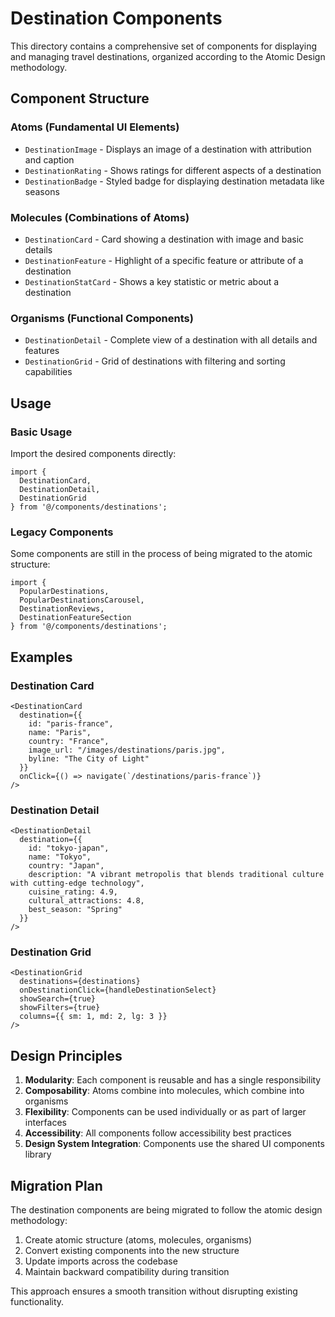 # Destination Components

This directory contains a comprehensive set of components for displaying and managing travel destinations, organized according to the Atomic Design methodology.

## Component Structure

### Atoms (Fundamental UI Elements)
- `DestinationImage` - Displays an image of a destination with attribution and caption
- `DestinationRating` - Shows ratings for different aspects of a destination
- `DestinationBadge` - Styled badge for displaying destination metadata like seasons

### Molecules (Combinations of Atoms)
- `DestinationCard` - Card showing a destination with image and basic details
- `DestinationFeature` - Highlight of a specific feature or attribute of a destination
- `DestinationStatCard` - Shows a key statistic or metric about a destination

### Organisms (Functional Components)
- `DestinationDetail` - Complete view of a destination with all details and features
- `DestinationGrid` - Grid of destinations with filtering and sorting capabilities

## Usage

### Basic Usage

Import the desired components directly:

```tsx
import { 
  DestinationCard, 
  DestinationDetail,
  DestinationGrid 
} from '@/components/destinations';
```

### Legacy Components

Some components are still in the process of being migrated to the atomic structure:

```tsx
import { 
  PopularDestinations,
  PopularDestinationsCarousel,
  DestinationReviews,
  DestinationFeatureSection
} from '@/components/destinations';
```

## Examples

### Destination Card

```tsx
<DestinationCard
  destination={{
    id: "paris-france",
    name: "Paris",
    country: "France",
    image_url: "/images/destinations/paris.jpg",
    byline: "The City of Light"
  }}
  onClick={() => navigate(`/destinations/paris-france`)}
/>
```

### Destination Detail

```tsx
<DestinationDetail
  destination={{
    id: "tokyo-japan",
    name: "Tokyo",
    country: "Japan",
    description: "A vibrant metropolis that blends traditional culture with cutting-edge technology",
    cuisine_rating: 4.9,
    cultural_attractions: 4.8,
    best_season: "Spring"
  }}
/>
```

### Destination Grid

```tsx
<DestinationGrid
  destinations={destinations}
  onDestinationClick={handleDestinationSelect}
  showSearch={true}
  showFilters={true}
  columns={{ sm: 1, md: 2, lg: 3 }}
/>
```

## Design Principles

1. **Modularity**: Each component is reusable and has a single responsibility
2. **Composability**: Atoms combine into molecules, which combine into organisms
3. **Flexibility**: Components can be used individually or as part of larger interfaces
4. **Accessibility**: All components follow accessibility best practices
5. **Design System Integration**: Components use the shared UI components library

## Migration Plan

The destination components are being migrated to follow the atomic design methodology:

1. Create atomic structure (atoms, molecules, organisms)
2. Convert existing components into the new structure
3. Update imports across the codebase
4. Maintain backward compatibility during transition

This approach ensures a smooth transition without disrupting existing functionality. 